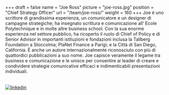 +++
draft		= false
name		= "Joe Ross"
picture		= "joe-ross.jpg"
position 	= "Chief Strategy Officer"
url			= "/team/joe-ross/"
weight		= 160
+++
Joe è uno scrittore di grandissima esperienza, un comunicatore e un designer di campagne strategiche; ha insegnato scrittura e comunicazione all’ Ecole Polytechnique e in molte altre business school. Con la sua enorme esperienza nel settore pubblico, ha ricoperto il ruolo di Chief of Policy e di Senior Advisor in importanti istituzioni e fondazioni inclusa la Tallberg Foundation a Stoccolma; PlaNet Finance a Parigi; e la Città di San Diego, California. È anche un autore internazionalmente riconosciuto con più di quattordici pubblicazioni a suo nome. Joe capisce veramente il legame tra business e comunicazione e le unisce per consentire ai leader di creare e condividere strategie comunicative efficaci e indimenticabili presentazioni individuali.  
<br><br>
[![linkedin][pic1]](https://www.linkedin.com/in/joe-ross-5b89941a/)



[pic1]: /img/socialnetworks/linkedin.png